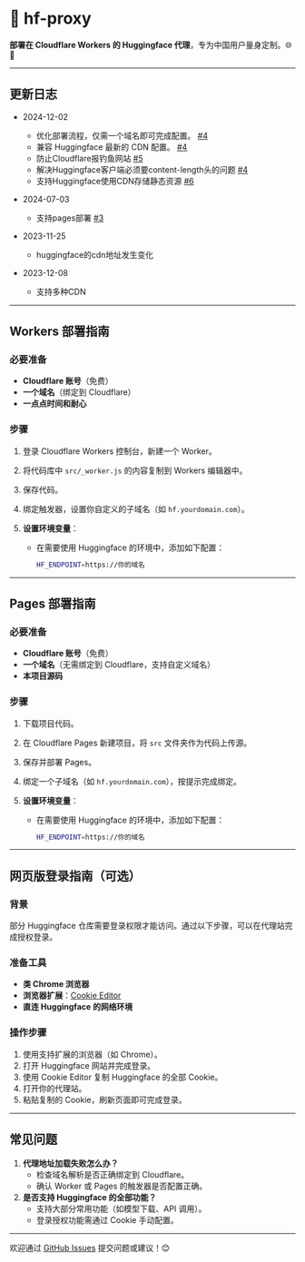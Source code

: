 # 🤗 hf-proxy

**部署在 Cloudflare Workers 的 Huggingface 代理**，专为中国用户量身定制。🌐🚀

---

## 更新日志

- 2024-12-02
  - 优化部署流程，仅需一个域名即可完成配置。 [#4](https://github.com/yurhett/hf-proxy/issues/5)
  - 兼容 Huggingface 最新的 CDN 配置。 [#4](https://github.com/yurhett/hf-proxy/issues/5)
  - 防止Cloudflare报钓鱼网站 [#5](https://github.com/yurhett/hf-proxy/issues/5)
  - 解决Huggingface客户端必须要content-length头的问题 [#4](https://github.com/yurhett/hf-proxy/issues/4)
  - 支持Huggingface使用CDN存储静态资源 [#6](https://github.com/yurhett/hf-proxy/issues/6)

- 2024-07-03
  - 支持pages部署 [#3](https://github.com/yurhett/hf-proxy/issues/3)
- 2023-11-25
  - huggingface的cdn地址发生变化
- 2023-12-08
  - 支持多种CDN

---

## Workers 部署指南

### 必要准备

- **Cloudflare 账号**（免费）
- **一个域名**（绑定到 Cloudflare）
- **一点点时间和耐心**

### 步骤

1. 登录 Cloudflare Workers 控制台，新建一个 Worker。
2. 将代码库中 `src/_worker.js` 的内容复制到 Workers 编辑器中。
3. 保存代码。
4. 绑定触发器，设置你自定义的子域名（如 `hf.yourdomain.com`）。
5. **设置环境变量**：
   
   - 在需要使用 Huggingface 的环境中，添加如下配置：
     ```bash
     HF_ENDPOINT=https://你的域名
     ```

---

## Pages 部署指南

### 必要准备

- **Cloudflare 账号**（免费）
- **一个域名**（无需绑定到 Cloudflare，支持自定义域名）
- **本项目源码**

### 步骤

1. 下载项目代码。

2. 在 Cloudflare Pages 新建项目，将 `src` 文件夹作为代码上传源。

3. 保存并部署 Pages。

4. 绑定一个子域名（如 `hf.yourdomain.com`），按提示完成绑定。

6. **设置环境变量**：
   - 在需要使用 Huggingface 的环境中，添加如下配置：
     ```bash
     HF_ENDPOINT=https://你的域名
     ```

---

## 网页版登录指南（可选）

### 背景

部分 Huggingface 仓库需要登录权限才能访问。通过以下步骤，可以在代理站完成授权登录。

### 准备工具

- **类 Chrome 浏览器**
- **浏览器扩展**：[Cookie Editor](https://chrome.google.com/webstore/detail/cookie-editor/hlkenndednhfkekhgcdicdfddnkalmdm?hl=zh-CN&utm_source=ext_sidebar)
- **直连 Huggingface 的网络环境**

### 操作步骤

1. 使用支持扩展的浏览器（如 Chrome）。
2. 打开 Huggingface 网站并完成登录。
3. 使用 Cookie Editor 复制 Huggingface 的全部 Cookie。
4. 打开你的代理站。
5. 粘贴复制的 Cookie，刷新页面即可完成登录。

---

## 常见问题

1. **代理地址加载失败怎么办？**
   - 检查域名解析是否正确绑定到 Cloudflare。
   - 确认 Worker 或 Pages 的触发器是否配置正确。
2. **是否支持 Huggingface 的全部功能？**
   - 支持大部分常用功能（如模型下载、API 调用）。
   - 登录授权功能需通过 Cookie 手动配置。

---

欢迎通过 [GitHub Issues](https://github.com/yurhett/hf-proxy/issues) 提交问题或建议！😊